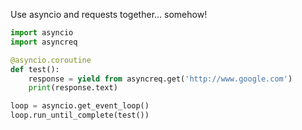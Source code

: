 Use asyncio and requests together... somehow!

```python
import asyncio
import asyncreq

@asyncio.coroutine
def test():
    response = yield from asyncreq.get('http://www.google.com')
    print(response.text)

loop = asyncio.get_event_loop()
loop.run_until_complete(test())
```
